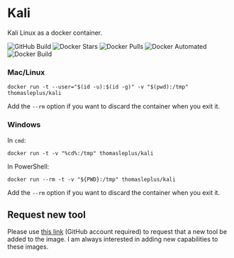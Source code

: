 # Kali

Kali Linux as a docker container.

![GitHub Build](https://img.shields.io/github/workflow/status/thomasleplus/docker-kali/Docker%20Image%20CI)
![Docker Stars](https://img.shields.io/docker/stars/thomasleplus/kali)
![Docker Pulls](https://img.shields.io/docker/pulls/thomasleplus/kali)
![Docker Automated](https://img.shields.io/docker/cloud/automated/thomasleplus/kali)
![Docker Build](https://img.shields.io/docker/cloud/build/thomasleplus/kali)

### Mac/Linux

```
docker run -t --user="$(id -u):$(id -g)" -v "$(pwd):/tmp" thomasleplus/kali
```

Add the `--rm` option if you want to discard the container when you exit it.

### Windows

In `cmd`:

```
docker run -t -v "%cd%:/tmp" thomasleplus/kali
```

In PowerShell:

```
docker run --rm -t -v "${PWD}:/tmp" thomasleplus/kali
```

Add the `--rm` option if you want to discard the container when you exit it.

## Request new tool

Please use [this link](https://github.com/thomasleplus/docker-kali/issues/new?assignees=thomasleplus&labels=enhancement&template=feature_request.md&title=%5BFEAT%5D) (GitHub account required) to request that a new tool be added to the image. I am always interested in adding new capabilities to these images.
